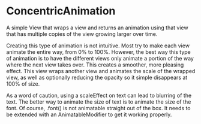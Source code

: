 # ConcentricAnimation
A simple View that wraps a view and returns an animation using that view that has multiple copies of the view growing larger over time.

Creating this type of animation is not intuitive. Most try to make each view animate the entire way, from 0% to 100%. However, the best way this type of animation is to have the different views only animate a portion of the way where the next view takes over. This creates a smoother, more pleasing effect. This view wraps another view and animates the scale of the wrapped view, as well as optionally reducing the opacity so it simple disappears at 100% of size.

As a word of caution, using a scaleEffect on text can lead to blurring of the text. The better way to animate the size of text is to animate the size of the font. Of course, .font() is not animatable straight out of the box. It needs to be extended with an AnimatableModifier to get it working properly.
